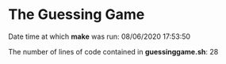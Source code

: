 # The Guessing Game
Date time at which **make** was run: 
08/06/2020 17:53:50

The number of lines of code contained in **guessinggame.sh**:
28
